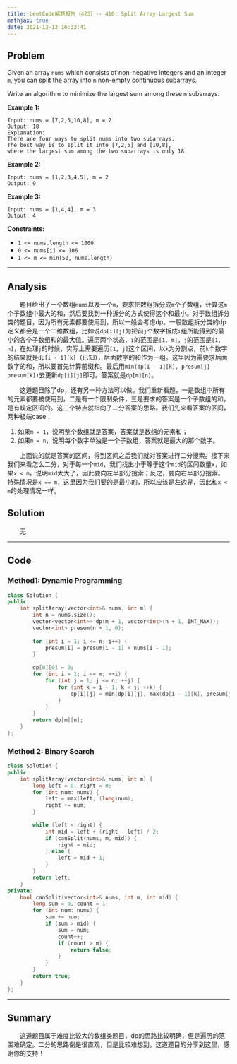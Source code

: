 ```yaml
---
title: LeetCode解题报告（423）-- 410. Split Array Largest Sum
mathjax: true
date: 2021-12-12 16:32:41
---
```


## Problem

Given an array `nums` which consists of non-negative integers and an integer `m`, you can split the array into `m` non-empty continuous subarrays.

Write an algorithm to minimize the largest sum among these `m` subarrays.

<!-- more -->

**Example 1:**

```
Input: nums = [7,2,5,10,8], m = 2
Output: 18
Explanation:
There are four ways to split nums into two subarrays.
The best way is to split it into [7,2,5] and [10,8],
where the largest sum among the two subarrays is only 18.
```

**Example 2:**

```
Input: nums = [1,2,3,4,5], m = 2
Output: 9
```

**Example 3:**

```
Input: nums = [1,4,4], m = 3
Output: 4
```

**Constraints:**

- `1 <= nums.length <= 1000`
- `0 <= nums[i] <= 106`
- `1 <= m <= min(50, nums.length)`

------

## Analysis

&emsp;&emsp;题目给出了一个数组`nums`以及一个`m`，要求把数组拆分成`m`个子数组，计算这`m`个子数组中最大的和，然后要找到一种拆分的方式使得这个和最小。对于数组拆分类的题目，因为所有元素都要使用到，所以一般会考虑dp。一般数组拆分类的dp定义都会是一个二维数组，比如说`dp[i][j]`为把前`j`个数字拆成`i`组所能得到的最小的各个子数组和的最大值。遍历两个状态，`i`的范围是`[1, m]`，`j`的范围是`[1, n]`，在处理`j`的时候，实际上需要遍历`[1, j]`这个区间，以`k`为分割点，前`k`个数字的结果就是`dp[i - 1][k]`（已知），后面数字的和作为一组。这里因为需要求后面数字的和，所以要首先计算前缀和。最后用`min(dp[i - 1][k], presum[j] - presum[k])`去更新`dp[i][j]`即可。答案就是`dp[m][n]`。

&emsp;&emsp;这道题目除了dp，还有另一种方法可以做。我们重新看题，一是数组中所有的元素都要被使用到，二是有一个限制条件，三是要求的答案是一个子数组的和，是有规定区间的。这三个特点就指向了二分答案的思路。我们先来看答案的区间，两种极端case：

1. 如果`m = 1`，说明整个数组就是答案，答案就是数组的元素和；
2. 如果`m = n`，说明每个数字单独是一个子数组，答案就是最大的那个数字。

&emsp;&emsp;上面说的就是答案的区间，得到区间之后我们就对答案进行二分搜索。接下来我们来看怎么二分，对于每一个`mid`，我们找出小于等于这个`mid`的区间数量`x`，如果`x < m`，说明`mid`太大了，因此要向左半部分搜索；反之，要向右半部分搜索。特殊情况是`x == m`，这里因为我们要的是最小的，所以应该是左边界，因此和`x < m`的处理情况一样。

## Solution

&emsp;&emsp;无

------

## Code

### Method1: Dynamic Programming

```c++
class Solution {
public:
    int splitArray(vector<int>& nums, int m) {
        int n = nums.size();
        vector<vector<int>> dp(m + 1, vector<int>(n + 1, INT_MAX));
        vector<int> presum(n + 1, 0);
        
        for (int i = 1; i <= n; i++) {
            presum[i] = presum[i - 1] + nums[i - 1];
        }
        
        dp[0][0] = 0;
        for (int i = 1; i <= m; ++i) {
            for (int j = 1; j <= n; ++j) {
                for (int k = i - 1; k < j; ++k) {
                    dp[i][j] = min(dp[i][j], max(dp[i - 1][k], presum[j] - presum[k]));
                }
            }
        }
        return dp[m][n];
    }
};
```



### Method 2: Binary Search

```c++
class Solution {
public:
    int splitArray(vector<int>& nums, int m) {
        long left = 0, right = 0;
        for (int num: nums) {
            left = max(left, (long)num);
            right += num;
        }
        
        while (left < right) {
            int mid = left + (right - left) / 2;
            if (canSplit(nums, m, mid)) {
                right = mid;
            } else {
                left = mid + 1;
            }
        }
        return left;
    }
private:
    bool canSplit(vector<int>& nums, int m, int mid) {
        long sum = 0, count = 1;
        for (int num: nums) {
            sum += num;
            if (sum > mid) {
                sum = num;
                count++;
                if (count > m) {
                    return false;
                }
            }
        }
        return true;
    }
};
```

------

## Summary

&emsp;&emsp;这道题目属于难度比较大的数组类题目，dp的思路比较明确，但是遍历的范围难确定。二分的思路倒是很直观，但是比较难想到。这道题目的分享到这里，感谢你的支持！
